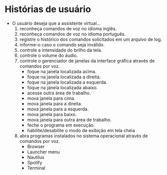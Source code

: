 # Histórias de usuário

- O usuário deseja que a assistente virtual...
	1. reconheça comandos de voz no idioma inglês.
	1. reconheça comandos de voz no idioma português.
	1. registre o histórico dos comandos solicitados em um arquivo de log.
	1. informe-o caso o comando seja inválido.
	1. controle a intensidade do brilho da tela.
	1. controle o volume do áudio.
	1. controle o gerenciador de janelas da interface gráfica através de comandos por voz.
		- foque na janela localizada acima.
		- foque na janela localizada a direita.
		- foque na janela localizada a esquerda.
		- foque na janela localizada abaixo.
		- acesse outra área de trabalho.
		- mova janela para cima.
		- mova janela para a direita.
		- mova janela para a esquerda.
		- mova janela para baixo.
		- mova janela para outra área de trabalho.
		- feche o programa em execução.
		- habilite/desabilite o modo de exibição em tela cheia
	1. abra programas instalados no sistema operacional através de comandos por voz.
		- Browser
		- Launcher menu
		- Nautilus
		- Spotify
		- Terminal
